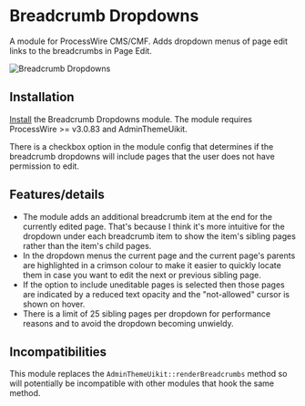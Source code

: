 # Breadcrumb Dropdowns

A module for ProcessWire CMS/CMF. Adds dropdown menus of page edit links to the breadcrumbs in Page Edit.

![Breadcrumb Dropdowns](https://user-images.githubusercontent.com/1538852/43057136-6c2467a0-8e94-11e8-8f3c-5fc406f0b17d.gif)


## Installation

[Install](http://modules.processwire.com/install-uninstall/) the Breadcrumb Dropdowns module. The module requires ProcessWire >= v3.0.83 and AdminThemeUikit.

There is a checkbox option in the module config that determines if the breadcrumb dropdowns will include pages that the user does not have permission to edit.

## Features/details

* The module adds an additional breadcrumb item at the end for the currently edited page. That's because I think it's more intuitive for the dropdown under each breadcrumb item to show the item's sibling pages rather than the item's child pages.
* In the dropdown menus the current page and the current page's parents are highlighted in a crimson colour to make it easier to quickly locate them in case you want to edit the next or previous sibling page.
* If the option to include uneditable pages is selected then those pages are indicated by a reduced text opacity and the "not-allowed" cursor is shown on hover.
* There is a limit of 25 sibling pages per dropdown for performance reasons and to avoid the dropdown becoming unwieldy.

## Incompatibilities

This module replaces the `AdminThemeUikit::renderBreadcrumbs` method so will potentially be incompatible with other modules that hook the same method.
